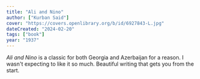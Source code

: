 ```yaml
---
title: "Ali and Nino"
author: ["Kurban Said"]
cover: "https://covers.openlibrary.org/b/id/6927843-L.jpg"
dateCreated: "2024-02-20"
tags: ["book"]
year: "1937"
---
```


<cite>Ali and Nino</cite> is a classic for both Georgia and Azerbaijan for a reason. I wasn't expecting to like it so much. Beautiful writing that gets you from the start.
